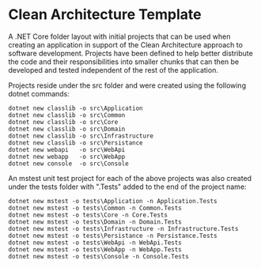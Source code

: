 # Clean Architecture Template

A .NET Core folder layout with initial projects that can be used when creating an application in support of the Clean Architecture approach to software development. Projects have been defined to help better distribute the code and their responsibilities into smaller chunks that can then be developed and tested independent of the rest of the application.

Projects reside under the src folder and were created using the following dotnet commands:

    dotnet new classlib -o src\Application
    dotnet new classlib -o src\Common
    dotnet new classlib -o src\Core
    dotnet new classlib -o src\Domain
    dotnet new classlib -o src\Infrastructure
    dotnet new classlib -o src\Persistance
    dotnet new webapi   -o src\WebApi
    dotnet new webapp   -o src\WebApp
    dotnet new console  -o src\Console

An mstest unit test project for each of the above projects was also created under the tests folder with ".Tests" added to the end of the project name:

    dotnet new mstest -o tests\Application -n Application.Tests
    dotnet new mstest -o tests\Common -n Common.Tests
    dotnet new mstest -o tests\Core -n Core.Tests
    dotnet new mstest -o tests\Domain -n Domain.Tests
    dotnet new mstest -o tests\Infrastructure -n Infrastructure.Tests
    dotnet new mstest -o tests\Persistance -n Persistance.Tests
    dotnet new mstest -o tests\WebApi -n WebApi.Tests
    dotnet new mstest -o tests\WebApp -n WebApp.Tests
    dotnet new mstest -o tests\Console -n Console.Tests
